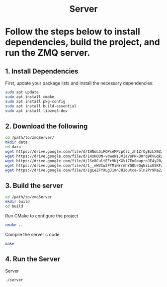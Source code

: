 <!-- PROJECT LOGO -->
<br />
<p align="center">
  <h1 align="center">Server</h3>
</p>

# Follow the steps below to install dependencies, build the project, and run the ZMQ server.

## 1. Install Dependencies

First, update your package lists and install the necessary dependencies:

```sh
sudo apt update
sudo apt install cmake
sudo apt install pkg-config
sudo apt install build-essential
sudo apt install libzmq3-dev
```

## 2. Download the following
```sh
cd /path/to/zmqServer/
mkdir data
cd data
wget https://drive.google.com/file/d/1WNoL5iFOPseMPzpClz_zh1ZrOyEzLX9Z/view?usp=sharing
wget https://drive.google.com/file/d/14zH0DN-vdwoWsJVIaVoPN-D0rq9kVGqk/view?usp=sharing
wget https://drive.google.com/file/d/1Se8CultEFrVKjKXVi7Eu0auprnJE4y20/view?usp=sharing
wget https://drive.google.com/file/d/1__eWVIw2FTMiNrrmhYGQUrQqNiLxGSKF/view?usp=sharing
wget https://drive.google.com/file/d/1gLeZFYXLgJimnJOIoutce-Sln2Pr9Ra2/view?usp=sharing
```

## 3. Build the server
```sh
cd /path/to/zmqServer
mkdir build
cd build
```
Run CMake to configure the project
```sh
cmake ..
```
Compile the server c code
```sh
make
```

## 4. Run the Server

Server
```sh
./server
```

